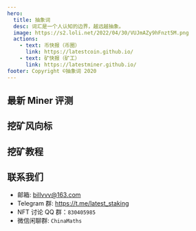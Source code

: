 ```yaml
---
hero:
  title: 抽象词
  desc: 词汇是一个人认知的边界，越远越抽象。
  image: https://s2.loli.net/2022/04/30/VUJmAZy9hFnzt5M.png
  actions:
    - text: 币快报（币圈）
      link: https://latestcoin.github.io/
    - text: 矿快报（矿工）
      link: https://latestminer.github.io/
footer: Copyright ©抽象词 2020
---
```


## 最新 Miner 评测

## 挖矿风向标

## 挖矿教程

## 联系我们

- 邮箱: billvvv@163.com
- Telegram 群: https://t.me/latest_staking
- NFT 讨论 QQ 群：`830405985`
- 微信闲聊群: `ChinaMaths`

